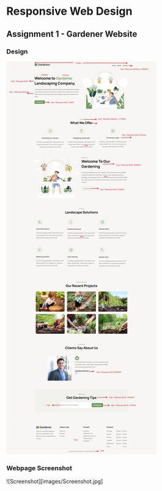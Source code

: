 # Responsive Web Design
## Assignment 1 - Gardener Website
### Design
![Design](Gardener-Website-Instructions.png)
### Webpage Screenshot
![Screenshot][images/Screenshot.jpg]